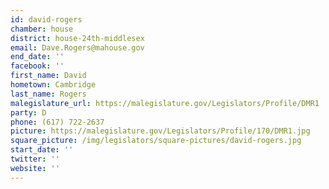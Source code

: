 ```yaml
---
id: david-rogers
chamber: house
district: house-24th-middlesex
email: Dave.Rogers@mahouse.gov
end_date: ''
facebook: ''
first_name: David
hometown: Cambridge
last_name: Rogers
malegislature_url: https://malegislature.gov/Legislators/Profile/DMR1
party: D
phone: (617) 722-2637
picture: https://malegislature.gov/Legislators/Profile/170/DMR1.jpg
square_picture: /img/legislators/square-pictures/david-rogers.jpg
start_date: ''
twitter: ''
website: ''
---
```


